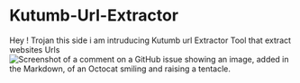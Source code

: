 # Kutumb-Url-Extractor
Hey ! Trojan this side i am intruducing Kutumb url Extractor Tool that extract websites Urls
![Screenshot of a comment on a GitHub issue showing an image, added in the Markdown, of an Octocat smiling and raising a tentacle.](https://ibb.co/cwT3Wr0)
